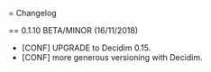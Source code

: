 = Changelog

== 0.1.10 BETA/MINOR (16/11/2018)
- [CONF] UPGRADE to Decidim 0.15.
- [CONF] more generous versioning with Decidim.
 

